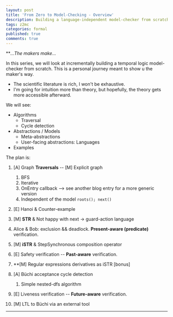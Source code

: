 ```yaml
---
layout: post
title: 'From Zero to Model-Checking - Overview'
description: Building a language-independent model-checker from scratch.
tags: z2mc
categories: formal
published: true
comments: true
---
```


***...The makers make...*

In this series, we will look at incrementally building a temporal logic model-checker from scratch.
This is a personal journey meant to show u the maker's way.

- The scientific literature is rich, I won't be exhaustive.  
- I'm going for intuition more than theory, but hopefully, the theory gets more accessible afterward.

We will see:

- Algorithms
  - Traversal
  - Cycle detection
- Abstractions / Models
  - Meta-abstractions
  - User-facing abstractions: Languages
- Examples

The plan is:

1. [A] Graph **Traversals** -- [M] Explicit graph
   1. BFS
   2. Iterative
   3. OnEntry callback --> see another blog entry for a more generic version
   4. Independent of the model `roots(); next()`
2. [E] Hanoi & Counter-example
3. [M] **STR** & Not happy with next -> guard-action language
4. Alice & Bob: exclusion && deadlock. **Present-aware (predicate)** verification.
5. [M] **iSTR** & StepSynchronous composition operator
6. [E] Safety verification -- **Past-aware** verification.
7. **[M] Regular expressions derivatives as iSTR [bonus]
8. [A] Büchi acceptance cycle detection
   1. Simple nested-dfs algorithm

9. [E] Liveness verification -- **Future-aware** verification.
10. [M] LTL to Büchi via an external tool

<hr>
